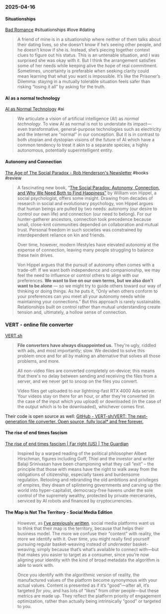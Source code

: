 ### 2025-04-16
#### Situationships
[Bad Romance](https://elainewrites.substack.com/p/bad-romance) #situationships #love #dating 

> A friend of mine is in a situationship where neither of them talks about their dating lives, so she doesn’t know if he’s seeing other people, and he doesn’t know if she is. Instead, she’s piecing together context clues to figure out his status. This is an untenable situation, and I was surprised she was okay with it. But I think the arrangement satisfies some of her needs while keeping alive the hope of real commitment. Sometimes, uncertainty is preferable when seeking clarity could mean learning that what you want is impossible. It’s like the Prisoner’s Dilemma: staying in a mutually tolerable situation feels safer than risking “losing it all” by asking for the truth.

#### AI as a normal technology
[AI as Normal Technology](https://www.aisnakeoil.com/p/ai-as-normal-technology) #ai 

> We articulate a vision of artificial intelligence (AI) as _normal technology_. To view AI as normal is not to understate its impact—even transformative, general-purpose technologies such as electricity and the internet are “normal” in our conception. But it is in contrast to both utopian and dystopian visions of the future of AI which have a common tendency to treat it akin to a separate species, a highly autonomous, potentially superintelligent entity.

#### Autonomy and Connection
[The Age of The Social Paradox - Rob Henderson's Newsletter](https://www.robkhenderson.com/p/the-age-of-the-social-paradox) #books #review 

> A fascinating new book, “[The Social Paradox: Autonomy, Connection, and Why We Need Both to Find Happiness”](https://www.harpercollins.com/products/the-social-paradox-william-von-hippel?variant=42821898764322) by William von Hippel, a social psychologist, offers some insight. Drawing from decades of research in social and evolutionary psychology, von Hippel argues that human beings are pulled by two needs: autonomy (our desire to control our own life) and connection (our need to belong). For our hunter-gatherer ancestors, connection took precedence because small, close-knit communities depended on collaboration and mutual trust. Personal freedom in such societies was constrained by interdependent reliance on kin and friends.
>
> Over time, however, modern lifestyles have elevated autonomy at the expense of connection, leaving many people struggling to balance these twin drives.
> 
> Von Hippel argues that the pursuit of autonomy often comes with a trade-off: If we want both independence and companionship, we may feel the need to influence or control others to align with our preferences. **We want to live on our own terms, but we also don’t want to be alone** — so we might try to guide others toward our way of thinking or doing things. As he puts it, “Only when others conform to your preferences can you meet all your autonomy needs while maintaining your connections.” But this approach is rarely sustainable. Relationships built on control rather than mutual understanding create tension and, ultimately, a hollow sense of connection.

### VERT - online file converter
[VERT.sh](https://vert.sh/about/) 

> **File converters have always disappointed us.** They're ugly, riddled with ads, and most importantly; slow. We decided to solve this problem once and for all by making an alternative that solves all those problems, and more.  
>   
> All non-video files are converted completely on-device; this means that there's no delay between sending and receiving the files from a server, and we never get to snoop on the files you convert.  
>   
> Video files get uploaded to our lightning-fast RTX 4000 Ada server. Your videos stay on there for an hour, or after they're converted (in the case of the input which you upload) or downloaded (in the case of the output which is to be downloaded), whichever comes first.

Their code is open source as well: [GitHub - VERT-sh/VERT: The next-generation file converter. Open source, fully local\* and free forever.](https://github.com/VERT-sh/VERT)

####  The rise of end times fascism
[The rise of end times fascism \| Far right (US) \| The Guardian](https://www.theguardian.com/us-news/ng-interactive/2025/apr/13/end-times-fascism-far-right-trump-musk)

> Inspired by a warped reading of the political philosopher Albert Hirschman, figures including Goff, Thiel and the investor and writer Balaji Srinivasan have been championing what they call “exit” – the principle that those with means have the right to walk away from the obligations of citizenship, especially taxes and burdensome regulation. Retooling and rebranding the old ambitions and privileges of empires, they dream of splintering governments and carving up the world into hyper-capitalist, democracy-free havens under the sole control of the supremely wealthy, protected by private mercenaries, serviced by AI robots and financed by cryptocurrencies.

#### The Map is Not The Territory - Social Media Edition

> However, as [I’ve previously written](https://etymology.substack.com/p/i-interviewed-the-racist-instagram), social media platforms want us to _think_ that their map is the territory, because that helps their business model. The more we confuse their “content” with reality, the more we identify with it. Over time, you might really find yourself pursuing regular basket-weaving instead of _underwater_ basket-weaving, simply because that’s what’s available to connect with—but that makes you easier to target as a consumer, since you’re now aligning your identity with the kind of broad metadata the algorithm is able to work with.
> 
> Once you identify with the algorithmic version of reality, the manufactured values of the platform become synonymous with your actual values. Content is presented as if it’s “good”—after all, it’s targeted _for you_, and has lots of “likes” from other people—but these metrics are made up. They reflect the platform priority of engagement optimization, rather than actually being intrinsically “good” or targeted to you.